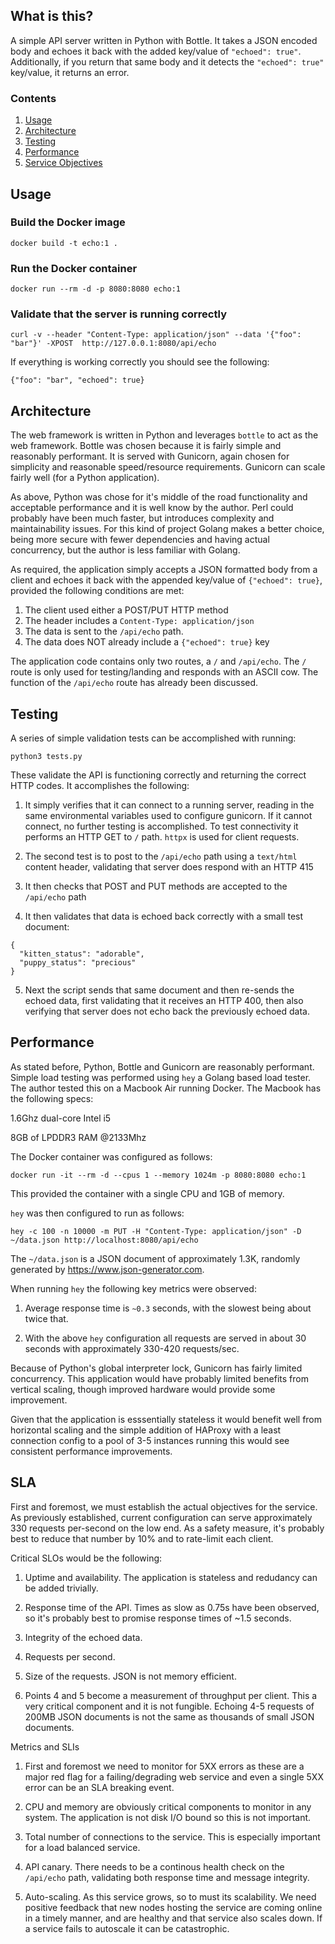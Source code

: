## What is this?

A simple API server written in Python with Bottle.
It takes a JSON encoded body and echoes it back with the added
key/value of `"echoed": true"`. Additionally, if you return that
same body and it detects the `"echoed": true"` key/value, it returns
an error.
### Contents
1. [Usage](#Usage)
2. [Architecture](#Architecture)
3. [Testing](#Testing)
4. [Performance](#Performance)
5. [Service Objectives](#SLA)

## Usage

### Build the Docker image
`docker build -t echo:1 .`

### Run the Docker container
`docker run --rm -d -p 8080:8080 echo:1`

### Validate that the server is running correctly

`curl -v --header "Content-Type: application/json" --data '{"foo": "bar"}' -XPOST  http://127.0.0.1:8080/api/echo`

If everything is working correctly you should see the following:

`{"foo": "bar", "echoed": true}`

## Architecture
The web framework is written in Python and leverages `bottle` to act as the web framework.
Bottle was chosen because it is fairly simple and reasonably performant. It is served
with Gunicorn, again chosen for simplicity and reasonable speed/resource requirements.
Gunicorn can scale fairly well (for a Python application).

As above, Python was chose for it's middle of the road functionality and acceptable
performance and it is well know by the author. Perl could probably have been much faster,
but introduces complexity and maintainability issues. For this kind of project Golang makes
a better choice, being more secure with fewer dependencies and having actual concurrency,
but the author is less familiar with Golang.

As required, the application simply accepts a JSON formatted body from a client and
echoes it back with the appended key/value of `{"echoed": true}`, provided the following
conditions are met:

1. The client used either a POST/PUT HTTP method
2. The header includes a `Content-Type: application/json`
3. The data is sent to the `/api/echo` path.
4. The data does NOT already include a `{"echoed": true}` key


The application code contains only two routes, a `/` and `/api/echo`. The `/` route
is only used for testing/landing and responds with an ASCII cow. The function of the
`/api/echo` route has already been discussed.

## Testing

A series of simple validation tests can be accomplished with running:

`python3 tests.py`

These validate the API is functioning correctly and returning the correct HTTP codes.
It accomplishes the following:

1. It simply verifies that it can connect to a running server, reading in the same
environmental variables used to configure gunicorn. If it cannot connect, no
further testing is accomplished. To test connectivity it performs an HTTP GET to
`/` path. `httpx` is used for client requests.

2. The second test is to post to the `/api/echo` path using a `text/html` content
header, validating that server does respond with an HTTP 415

3. It then checks that POST and PUT methods are accepted to the `/api/echo` path

4. It then validates that data is echoed back correctly with a small test document:
```
{
  "kitten_status": "adorable",
  "puppy_status": "precious"
}
```
5. Next the script sends that same document and then re-sends the echoed data, first
validating that it receives an HTTP 400, then also verifying that server does not echo back
the previously echoed data.

## Performance

As stated before, Python, Bottle and Gunicorn are reasonably performant. Simple load testing
was performed using `hey` a Golang based load tester. The author tested this on a Macbook Air
running Docker. The Macbook has the following specs:

1.6Ghz dual-core Intel i5

8GB of LPDDR3 RAM @2133Mhz

The Docker container was configured as follows:

`docker run -it --rm -d --cpus 1 --memory 1024m -p 8080:8080 echo:1`

This provided the container with a single CPU and 1GB of memory.

`hey` was then configured to run as follows:

`hey -c 100 -n 10000 -m PUT -H "Content-Type: application/json" -D ~/data.json http://localhost:8080/api/echo`

The `~/data.json` is a JSON document of approximately 1.3K, randomly generated by https://www.json-generator.com.

When running `hey` the following key metrics were observed:

1. Average response time is `~0.3` seconds, with the slowest being about twice that.

2. With the above `hey` configuration all requests are served in about 30 seconds with approximately 330-420 requests/sec.

Because of Python's global interpreter lock, Gunicorn has fairly limited concurrency. This
application would have probably limited benefits from vertical scaling, though improved
hardware would provide some improvement.

Given that the application is esssentially stateless it would benefit well from horizontal
scaling and the simple addition of HAProxy with a least connection config to a pool of 3-5
instances running this would see consistent performance improvements.

## SLA

First and foremost, we must establish the actual objectives for the service. As previously
established, current configuration can serve approximately 330 requests per-second on the low end.
As a safety measure, it's probably best to reduce that number by 10% and to rate-limit each
client.

Critical SLOs would be the following:

1. Uptime and availability. The application is stateless and redudancy can be added trivially.

2. Response time of the API. Times as slow as 0.75s have been observed, so it's probably
best to promise response times of ~1.5 seconds.

3. Integrity of the echoed data.

4. Requests per second.

5. Size of the requests. JSON is not memory efficient.

6. Points 4 and 5 become a measurement of throughput per client. This a very critical component
and it is not fungible. Echoing 4-5 requests of 200MB JSON documents is not the same as thousands
of small JSON documents.

Metrics and SLIs

1. First and foremost we need to monitor for 5XX errors as these are a major red flag for a
failing/degrading web service and even a single 5XX error can be an SLA breaking event.

2. CPU and memory are obviously critical components to monitor in any system. The application
is not disk I/O bound so this is not important.

3. Total number of connections to the service. This is especially important for a load balanced
service.

4. API canary. There needs to be a continous health check on the `/api/echo` path, validating both
response time and message integrity.

5. Auto-scaling. As this service grows, so to must its scalability. We need positive feedback
that new nodes hosting the service are coming online in a timely manner, and are healthy and
that service also scales down. If a service fails to autoscale it can be catastrophic.